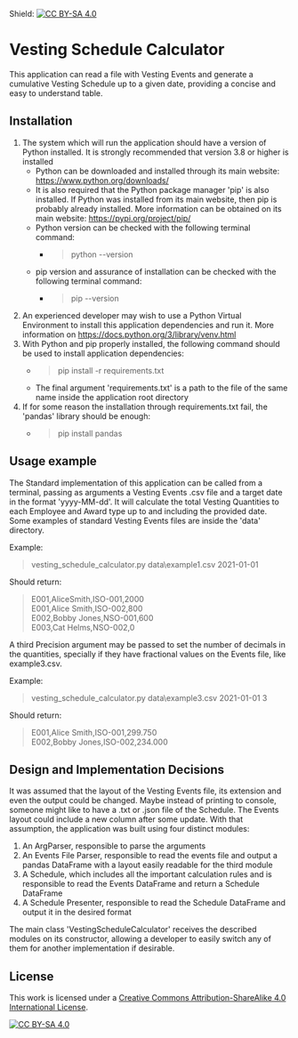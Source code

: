 Shield: [![CC BY-SA 4.0][cc-by-sa-shield]][cc-by-sa]

# Vesting Schedule Calculator

This application can read a file with Vesting Events and generate a cumulative Vesting Schedule up to a given date, providing a concise and easy to understand table.

## Installation

1. The system which will run the application should have a version of Python installed. It is strongly recommended that version 3.8 or higher is installed
    - Python can be downloaded and installed through its main website: https://www.python.org/downloads/
    - It is also required that the Python package manager 'pip' is also installed. If Python was installed from its main website, then pip is probably already installed. More information can be obtained on its main website: https://pypi.org/project/pip/
    - Python version can be checked with the following terminal command:
        - > python --version
    - pip version and assurance of installation can be checked with the following terminal command:
        - > pip --version
2. An experienced developer may wish to use a Python Virtual Environment to install this application dependencies and run it. More information on https://docs.python.org/3/library/venv.html
3. With Python and pip properly installed, the following command should be used to install application dependencies:
    - > pip install -r requirements.txt
    - The final argument 'requirements.txt' is a path to the file of the same name inside the application root directory
4. If for some reason the installation through requirements.txt fail, the 'pandas' library should be enough:
    - > pip install pandas

## Usage example

The Standard implementation of this application can be called from a terminal, passing as arguments a Vesting Events .csv file and a target date in the format 'yyyy-MM-dd'. It will calculate the total Vesting Quantities to each Employee and Award type up to and including the provided date. Some examples of standard Vesting Events files are inside the 'data' directory.

Example:
> vesting_schedule_calculator.py data\example1.csv 2021-01-01

Should return:
> E001,AliceSmith,ISO-001,2000 \
> E001,Alice Smith,ISO-002,800 \
> E002,Bobby Jones,NSO-001,600 \
> E003,Cat Helms,NSO-002,0  

A third Precision argument may be passed to set the number of decimals in the quantities, specially if they have fractional values on the Events file, like example3.csv.

Example:
> vesting_schedule_calculator.py data\example3.csv 2021-01-01 3

Should return:
> E001,Alice Smith,ISO-001,299.750 \
> E002,Bobby Jones,ISO-002,234.000

## Design and Implementation Decisions

It was assumed that the layout of the Vesting Events file, its extension and even the output could be changed. Maybe instead of printing to console, someone might like to have a .txt or .json file of the Schedule. The Events layout could include a new column after some update. With that assumption, the application was built using four distinct modules:
1. An ArgParser, responsible to parse the arguments
2. An Events File Parser, responsible to read the events file and output a pandas DataFrame with a layout easily readable for the third module
3. A Schedule, which includes all the important calculation rules and is responsible to read the Events DataFrame and return a Schedule DataFrame
4. A Schedule Presenter, responsible to read the Schedule DataFrame and output it in the desired format

The main class 'VestingScheduleCalculator' receives the described modules on its constructor, allowing a developer to easily switch any of them for another implementation if desirable.

## License

This work is licensed under a
[Creative Commons Attribution-ShareAlike 4.0 International License][cc-by-sa].

[![CC BY-SA 4.0][cc-by-sa-image]][cc-by-sa]

[cc-by-sa]: http://creativecommons.org/licenses/by-sa/4.0/
[cc-by-sa-image]: https://licensebuttons.net/l/by-sa/4.0/88x31.png
[cc-by-sa-shield]: https://img.shields.io/badge/License-CC%20BY--SA%204.0-lightgrey.svg

